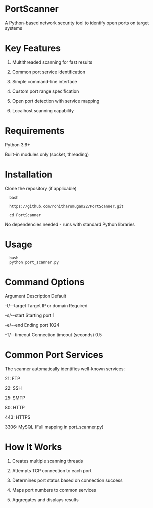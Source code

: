 # PortScanner
A Python-based network security tool to identify open ports on target systems

# Key Features
1. Multithreaded scanning for fast results

2. Common port service identification

3. Simple command-line interface

4. Custom port range specification

5. Open port detection with service mapping

6. Localhost scanning capability

# Requirements
Python 3.6+

Built-in modules only (socket, threading)

# Installation
Clone the repository (if applicable)

      bash
      
      https://github.com/rohitharumugam22/PortScanner.git
      
      cd PortScanner

No dependencies needed - runs with standard Python libraries
# Usage
      bash
      python port_scanner.py
# Command Options
Argument	Description	Default

-t/--target	Target IP or domain	Required

-s/--start	Starting port	1

-e/--end	Ending port	1024

-T/--timeout	Connection timeout (seconds)	0.5

# Common Port Services
The scanner automatically identifies well-known services:

21: FTP

22: SSH

25: SMTP

80: HTTP

443: HTTPS

3306: MySQL
(Full mapping in port_scanner.py)

# How It Works
1. Creates multiple scanning threads

2. Attempts TCP connection to each port

3. Determines port status based on connection success

4. Maps port numbers to common services

5. Aggregates and displays results
